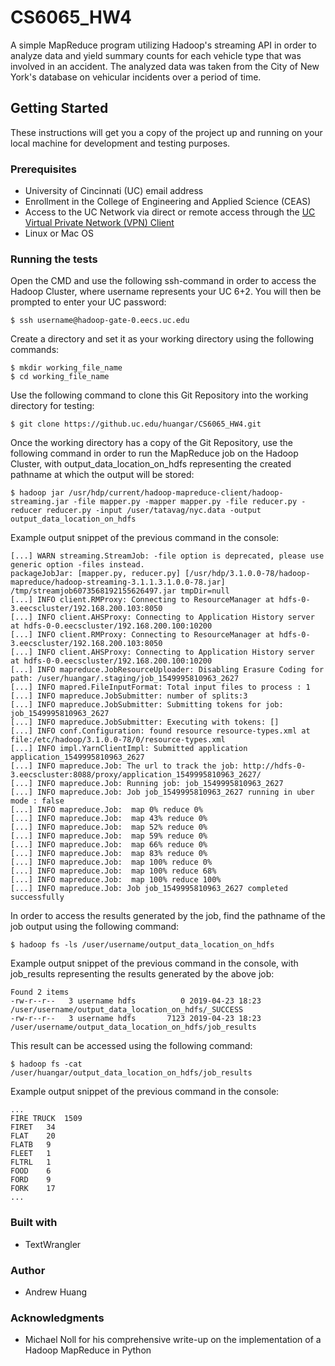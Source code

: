 # CS6065_HW4

A simple MapReduce program utilizing Hadoop's streaming API in order to analyze data and yield summary counts for each vehicle type that was involved in an accident. The analyzed data was taken from the City of New York's database on vehicular incidents over a period of time.

## Getting Started

These instructions will get you a copy of the project up and running on your local machine for development and testing purposes.

### Prerequisites

* University of Cincinnati (UC) email address
* Enrollment in the College of Engineering and Applied Science (CEAS)
* Access to the UC Network via direct or remote access through the [UC Virtual Private Network (VPN) Client](https://sslvpn.uc.edu)
* Linux or Mac OS

### Running the tests

Open the CMD and use the following ssh-command in order to access the Hadoop Cluster, where username represents your UC 6+2. You will then be prompted to enter your UC password:
```
$ ssh username@hadoop-gate-0.eecs.uc.edu
```
Create a directory and set it as your working directory using the following commands:
```
$ mkdir working_file_name
$ cd working_file_name
```
Use the following command to clone this Git Repository into the working directory for testing:
```
$ git clone https://github.uc.edu/huangar/CS6065_HW4.git
```
Once the working directory has a copy of the Git Repository, use the following command in order to run the MapReduce job on the Hadoop Cluster, with output_data_location_on_hdfs representing the created pathname at which the output will be stored:
```
$ hadoop jar /usr/hdp/current/hadoop-mapreduce-client/hadoop-streaming.jar -file mapper.py -mapper mapper.py -file reducer.py -reducer reducer.py -input /user/tatavag/nyc.data -output output_data_location_on_hdfs
```
Example output snippet of the previous command in the console:
```
[...] WARN streaming.StreamJob: -file option is deprecated, please use generic option -files instead.
packageJobJar: [mapper.py, reducer.py] [/usr/hdp/3.1.0.0-78/hadoop-mapreduce/hadoop-streaming-3.1.1.3.1.0.0-78.jar] /tmp/streamjob6073568192155626497.jar tmpDir=null
[...] INFO client.RMProxy: Connecting to ResourceManager at hdfs-0-3.eecscluster/192.168.200.103:8050
[...] INFO client.AHSProxy: Connecting to Application History server at hdfs-0-0.eecscluster/192.168.200.100:10200
[...] INFO client.RMProxy: Connecting to ResourceManager at hdfs-0-3.eecscluster/192.168.200.103:8050
[...] INFO client.AHSProxy: Connecting to Application History server at hdfs-0-0.eecscluster/192.168.200.100:10200
[...] INFO mapreduce.JobResourceUploader: Disabling Erasure Coding for path: /user/huangar/.staging/job_1549995810963_2627
[...] INFO mapred.FileInputFormat: Total input files to process : 1
[...] INFO mapreduce.JobSubmitter: number of splits:3
[...] INFO mapreduce.JobSubmitter: Submitting tokens for job: job_1549995810963_2627
[...] INFO mapreduce.JobSubmitter: Executing with tokens: []
[...] INFO conf.Configuration: found resource resource-types.xml at file:/etc/hadoop/3.1.0.0-78/0/resource-types.xml
[...] INFO impl.YarnClientImpl: Submitted application application_1549995810963_2627
[...] INFO mapreduce.Job: The url to track the job: http://hdfs-0-3.eecscluster:8088/proxy/application_1549995810963_2627/
[...] INFO mapreduce.Job: Running job: job_1549995810963_2627
[...] INFO mapreduce.Job: Job job_1549995810963_2627 running in uber mode : false
[...] INFO mapreduce.Job:  map 0% reduce 0%
[...] INFO mapreduce.Job:  map 43% reduce 0%
[...] INFO mapreduce.Job:  map 52% reduce 0%
[...] INFO mapreduce.Job:  map 59% reduce 0%
[...] INFO mapreduce.Job:  map 66% reduce 0%
[...] INFO mapreduce.Job:  map 83% reduce 0%
[...] INFO mapreduce.Job:  map 100% reduce 0%
[...] INFO mapreduce.Job:  map 100% reduce 68%
[...] INFO mapreduce.Job:  map 100% reduce 100%
[...] INFO mapreduce.Job: Job job_1549995810963_2627 completed successfully
```
In order to access the results generated by the job, find the pathname of the job output using the following command:
```
$ hadoop fs -ls /user/username/output_data_location_on_hdfs
```
Example output snippet of the previous command in the console, with job_results representing the results generated by the above job:
```
Found 2 items
-rw-r--r--   3 username hdfs          0 2019-04-23 18:23 /user/username/output_data_location_on_hdfs/_SUCCESS
-rw-r--r--   3 username hdfs       7123 2019-04-23 18:23 /user/username/output_data_location_on_hdfs/job_results
```
This result can be accessed using the following command:
```
$ hadoop fs -cat /user/huangar/output_data_location_on_hdfs/job_results
```
Example output snippet of the previous command in the console:
```
...
FIRE TRUCK	1509
FIRET	34
FLAT	20
FLATB	9
FLEET	1
FLTRL	1
FOOD	6
FORD	9
FORK	17
...
```
### Built with

* TextWrangler

### Author

* Andrew Huang

### Acknowledgments

* Michael Noll for his comprehensive write-up on the implementation of a Hadoop MapReduce in Python
